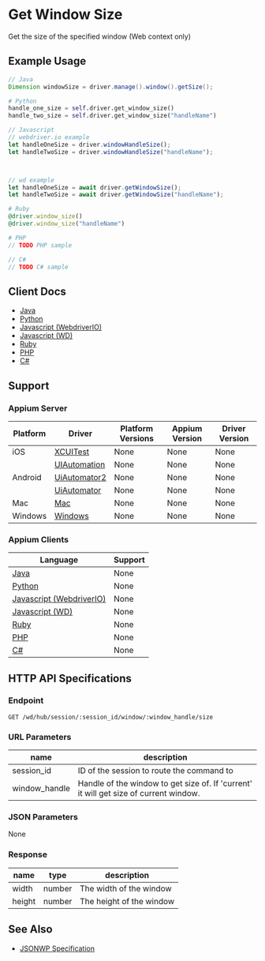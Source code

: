 # Get Window Size

Get the size of the specified window (Web context only)
## Example Usage

```java
// Java
Dimension windowSize = driver.manage().window().getSize();

```

```python
# Python
handle_one_size = self.driver.get_window_size()
handle_two_size = self.driver.get_window_size("handleName")

```

```javascript
// Javascript
// webdriver.io example
let handleOneSize = driver.windowHandleSize();
let handleTwoSize = driver.windowHandleSize("handleName");



// wd example
let handleOneSize = await driver.getWindowSize();
let handleTwoSize = await driver.getWindowSize("handleName");

```

```ruby
# Ruby
@driver.window_size()
@driver.window_size("handleName")

```

```php
# PHP
// TODO PHP sample

```

```csharp
// C#
// TODO C# sample

```



## Client Docs

 * [Java](https://seleniumhq.github.io/selenium/docs/api/java/org/openqa/selenium/WebDriver.Window.html#getSize--) 
 * [Python](http://selenium-python.readthedocs.io/api.html#selenium.webdriver.remote.webdriver.WebDriver.get_window_size) 
 * [Javascript (WebdriverIO)](http://webdriver.io/api/protocol/windowHandleSize.html) 
 * [Javascript (WD)](https://github.com/admc/wd/blob/master/lib/commands.js#L546) 
 * [Ruby](http://www.rubydoc.info/gems/selenium-webdriver/Selenium/WebDriver/Remote/W3C/Bridge:window_size) 
 * [PHP](https://github.com/appium/php-client/) 
 * [C#](https://github.com/appium/appium-dotnet-driver/) 

## Support

### Appium Server

|Platform|Driver|Platform Versions|Appium Version|Driver Version|
|--------|----------------|------|--------------|--------------|
| iOS | [XCUITest](/docs/en/drivers/ios-xcuitest.md) | None | None | None |
|  | [UIAutomation](/docs/en/drivers/ios-uiautomation.md) | None | None | None |
| Android | [UiAutomator2](/docs/en/drivers/android-uiautomator2.md) | None | None | None |
|  | [UiAutomator](/docs/en/drivers/android-uiautomator.md) | None | None | None |
| Mac | [Mac](/docs/en/drivers/mac.md) | None | None | None |
| Windows | [Windows](/docs/en/drivers/windows.md) | None | None | None |

### Appium Clients 

|Language|Support|
|--------|-------|
|[Java](https://github.com/appium/java-client/releases/latest)| None |
|[Python](https://github.com/appium/python-client/releases/latest)| None |
|[Javascript (WebdriverIO)](http://webdriver.io/index.html)| None |
|[Javascript (WD)](https://github.com/admc/wd/releases/latest)| None |
|[Ruby](https://github.com/appium/ruby_lib/releases/latest)| None |
|[PHP](https://github.com/appium/php-client/releases/latest)| None |
|[C#](https://github.com/appium/appium-dotnet-driver/releases/latest)| None |

## HTTP API Specifications

### Endpoint

`GET /wd/hub/session/:session_id/window/:window_handle/size`

### URL Parameters

|name|description|
|----|-----------|
|session_id|ID of the session to route the command to|
|window_handle|Handle of the window to get size of. If 'current' it will get size of current window.|

### JSON Parameters

None

### Response

|name|type|description|
|----|----|-----------|
| width | number | The width of the window |
| height | number | The height of the window |

## See Also

* [JSONWP Specification](https://github.com/SeleniumHQ/selenium/wiki/JsonWireProtocol#get-sessionsessionidwindowwindowhandlesize)
